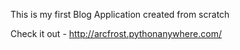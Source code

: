 This is my first Blog Application created from scratch

Check it out - http://arcfrost.pythonanywhere.com/

